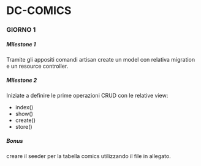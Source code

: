 # DC-COMICS

### GIORNO 1

##### Milestone 1

Tramite gli appositi comandi artisan create un model con relativa migration e un resource controller.

##### Milestone 2

Iniziate a definire le prime operazioni CRUD con le relative view:

-   index()
-   show()
-   create()
-   store()

##### Bonus

creare il seeder per la tabella comics utilizzando il file in allegato.
